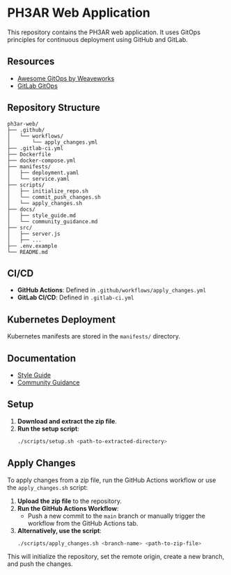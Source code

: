 
# PH3AR Web Application

This repository contains the PH3AR web application. It uses GitOps principles for continuous deployment using GitHub and GitLab.

## Resources

- [Awesome GitOps by Weaveworks](https://github.com/weaveworks/awesome-gitops)
- [GitLab GitOps](https://about.gitlab.com/topics/gitops/)

## Repository Structure

```
ph3ar-web/
├── .github/
│   └── workflows/
│       └── apply_changes.yml
├── .gitlab-ci.yml
├── Dockerfile
├── docker-compose.yml
├── manifests/
│   ├── deployment.yaml
│   └── service.yaml
├── scripts/
│   ├── initialize_repo.sh
│   └── commit_push_changes.sh
│   └── apply_changes.sh
├── docs/
│   ├── style_guide.md
│   └── community_guidance.md
├── src/
│   ├── server.js
│   ├── ...
├── .env.example
└── README.md
```

## CI/CD

- **GitHub Actions**: Defined in `.github/workflows/apply_changes.yml`
- **GitLab CI/CD**: Defined in `.gitlab-ci.yml`

## Kubernetes Deployment

Kubernetes manifests are stored in the `manifests/` directory.

## Documentation

- [Style Guide](docs/style_guide.md)
- [Community Guidance](docs/community_guidance.md)

## Setup

1. **Download and extract the zip file**.
2. **Run the setup script**:
   ```bash
   ./scripts/setup.sh <path-to-extracted-directory>
   ```

## Apply Changes

To apply changes from a zip file, run the GitHub Actions workflow or use the `apply_changes.sh` script:
1. **Upload the zip file** to the repository.
2. **Run the GitHub Actions Workflow**:
   - Push a new commit to the `main` branch or manually trigger the workflow from the GitHub Actions tab.
3. **Alternatively, use the script**:
   ```bash
   ./scripts/apply_changes.sh <branch-name> <path-to-zip-file>
   ```

This will initialize the repository, set the remote origin, create a new branch, and push the changes.
